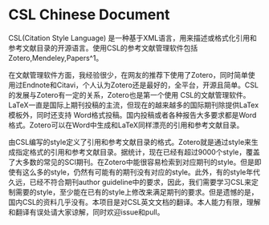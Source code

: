 # CSL Chinese Document
CSL(Citation Style Language) 是一种基于XML语言，用来描述或格式化引用和参考文献目录的开源语言。使用CSL的参考文献管理软件包括Zotero,Mendeley,Papers^1。

在文献管理软件方面，我经验很少，在网友的推荐下使用了Zotero，同时简单使用过Endnote和Citavi，个人认为Zotero还是最好的，全平台，开源且简单。CSL的发展与Zotero有一定的关系，Zotero也是第一个使用 CSL的文献管理软件。LaTeX一直是国际上期刊投稿的主流，但现在的越来越多的国际期刊除提供LaTex模板外，同时还支持 Word格式投稿。国内投稿或者各种报告大多要求都是Word格式。Zotero可以在Word中生成和LaTeX同样漂亮的引用和参考文献目录。

由CSL编写的style定义了引用和参考文献目录的格式。Zotero就是通过style来生成指定格式的引用和参考文献目录。据统计，现在已经有超过9000个style，覆盖了大多数的常见的SCI期刊。在Zotero中能很容易检索到对应期刊的style。但是即使有这么多的style，仍然有可能有的期刊没有对应的style。此外，有的style年代久远，已经不符合期刊author guideline中的要求，因此，我们需要学习CSL来定制需要的style，至少能在已有的style上修改来满足期刊的要求。但是遗憾的是，国内CSL的资料几乎没有。本项目是对CSL英文文档的翻译。本人能力有限，理解和翻译有误处请大家谅解，同时欢迎issue和pull。
